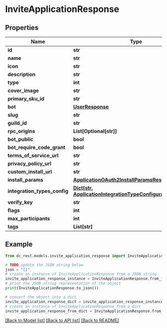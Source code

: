 # InviteApplicationResponse


## Properties

Name | Type | Description | Notes
------------ | ------------- | ------------- | -------------
**id** | **str** |  | 
**name** | **str** |  | 
**icon** | **str** |  | [optional] 
**description** | **str** |  | 
**type** | **int** |  | [optional] 
**cover_image** | **str** |  | [optional] 
**primary_sku_id** | **str** |  | [optional] 
**bot** | [**UserResponse**](UserResponse.md) |  | [optional] 
**slug** | **str** |  | [optional] 
**guild_id** | **str** |  | [optional] 
**rpc_origins** | **List[Optional[str]]** |  | [optional] 
**bot_public** | **bool** |  | [optional] 
**bot_require_code_grant** | **bool** |  | [optional] 
**terms_of_service_url** | **str** |  | [optional] 
**privacy_policy_url** | **str** |  | [optional] 
**custom_install_url** | **str** |  | [optional] 
**install_params** | [**ApplicationOAuth2InstallParamsResponse**](ApplicationOAuth2InstallParamsResponse.md) |  | [optional] 
**integration_types_config** | [**Dict[str, ApplicationIntegrationTypeConfigurationResponse]**](ApplicationIntegrationTypeConfigurationResponse.md) |  | [optional] 
**verify_key** | **str** |  | 
**flags** | **int** |  | 
**max_participants** | **int** |  | [optional] 
**tags** | **List[str]** |  | [optional] 

## Example

```python
from dc_rest.models.invite_application_response import InviteApplicationResponse

# TODO update the JSON string below
json = "{}"
# create an instance of InviteApplicationResponse from a JSON string
invite_application_response_instance = InviteApplicationResponse.from_json(json)
# print the JSON string representation of the object
print(InviteApplicationResponse.to_json())

# convert the object into a dict
invite_application_response_dict = invite_application_response_instance.to_dict()
# create an instance of InviteApplicationResponse from a dict
invite_application_response_from_dict = InviteApplicationResponse.from_dict(invite_application_response_dict)
```
[[Back to Model list]](../README.md#documentation-for-models) [[Back to API list]](../README.md#documentation-for-api-endpoints) [[Back to README]](../README.md)


